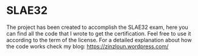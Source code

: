 # SLAE32
The project has been created to accomplish the SLAE32 exam, here you can find all the code that I wrote to get the certification. Feel free to use it according to the term of the license.
For a detailed explanation about how the code works check my blog: https://zinzloun.wordpress.com/
